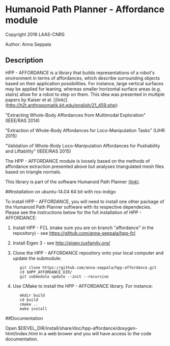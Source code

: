 # Humanoid Path Planner - Affordance module

Copyright 2016 LAAS-CNRS

Author: Anna Seppala

## Description
HPP - AFFORDANCE is a library that builds representations of a robot's environment in terms 
of affordances, which describe surrounding objects based on their application possibilities.
For instance, large vertical surfaces may be applied for leaning, whereas smaller horizontal
surface areas (e.g. stairs) allow for a robot to step on them.
This idea was presented in multiple papers by Kaiser et al. [(link)] (http://h2t.anthropomatik.kit.edu/english/21_459.php):

"Extracting Whole-Body Affordances from Multimodal Exploration" (IEEE/RAS 2014)

"Extraction of Whole-Body Affordances for Loco-Manipulation Tasks" (IJHR 2015)

"Validation of Whole-Body Loco-Manipulation Affordances for Pushability and Liftability" (IEEE/RAS 2015)

The HPP - AFFORDANCE module is loosely based on the methods of affordance extraction presented
above but analyses triangulated mesh files based on triangle normals.

This library is part of the software Humanoid Path Planner [(link)](http://projects.laas.fr/gepetto/index.php/Software/Hpp).

##Installation on ubuntu-14.04 64 bit with ros-indigo

To install HPP - AFFORDANCE, you will need to install one other package of the Humanoid Path Planner software with its respective dependecies. Please see the instructions below for the full installation of HPP - AFFORDANCE:

  1. Install HPP - FCL (make sure you are on branch "affordance" in the repository)
	- see https://github.com/anna-seppala/hpp-fcl

  2. Install Eigen 3
	- see http://eigen.tuxfamily.org/

  3. Clone the HPP - AFFORDANCE repository onto your local computer and update the submodule:

			git clone https://github.com/anna-seppala/hpp-affordance.git
			cd $HPP_AFFORDANCE_DIR/
			git submodule update --init --recursive

  4. Use CMake to install the HPP - AFFORDANCE library. For instance:

			mkdir build
			cd build
			cmake ..
			make install


##Documentation

Open $DEVEL_DIR/install/share/doc/hpp-affordance/doxygen-html/index.html in a web brower and you will have access to the code documentation.

